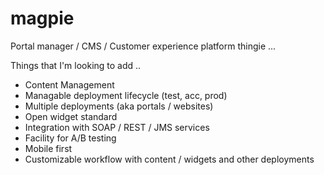 # magpie

Portal manager / CMS / Customer experience platform thingie ...

Things that I'm looking to add ..

- Content Management
- Managable deployment lifecycle (test, acc, prod)
- Multiple deployments (aka portals / websites)
- Open widget standard
- Integration with SOAP / REST / JMS services
- Facility for A/B testing
- Mobile first
- Customizable workflow with content / widgets and other deployments

